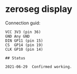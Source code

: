 # zeroseg display

Connection guid:
```
VCC	3V3 (pin 36)
GND	Any GND
DIN	GP11 (pin 15)
CS	GP14 (pin 19)
CLK	GP10 (pin 14)

## Status

2021-06-29	Confirmed working.

